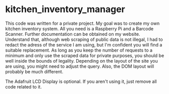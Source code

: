 # kitchen_inventory_manager
This code was written for a private project. My goal was to create my own kitchen inventory system. All you need is a Raspberry Pi and a Barcode Scanner.
Further documentation can be obtained on my website. Understand that, although web scraping of public data is not illegal, I had to redact the adress of the service I am using, but I'm confident you will find a suitable replacement.
As long as you keep the number of requests to a minimum and only use the scraped data for private purposes, you should be well inside the bounds of legality.
Depending on the layout of the site you are using, you might need to adjust the query. Also, the DOM layout will probably be much different.

The Adafruit LCD Display is optional. If you aren't using it, just remove all code related to it.